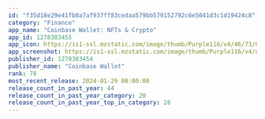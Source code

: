 ```yaml
---
id: "f35d18e29e41fb8a7af937ff83cedaa579bb579152792c6e5041d3c1d19424c8"
category: "Finance"
app_name: "Coinbase Wallet: NFTs & Crypto"
app_id: 1278383455
app_icon: https://is1-ssl.mzstatic.com/image/thumb/Purple116/v4/46/73/0b/46730ba3-14f6-0f93-b997-d45601a795e5/AppIcon-0-1x_U007emarketing-0-10-0-85-220.png/1024x1024bb.png
app_screenshot: https://is1-ssl.mzstatic.com/image/thumb/Purple116/v4/ec/0b/6a/ec0b6a0c-833e-5b04-2731-87f46dd380a4/027cdafc-4536-4e94-8e0b-30c10f661879_Coinbase_U002c_Inc_Coinbase_Wallet__iOS_6.5_Screenshot_Mockups_01.png/1284x2778bb.png
publisher_id: 1278383454
publisher_name: "Coinbase Wallet"
rank: 78
most_recent_release: 2024-01-29 00:00:00
release_count_in_past_year: 44
release_count_in_past_year_category: 20
release_count_in_past_year_top_in_category: 28
---
```

